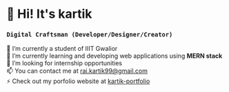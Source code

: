 # 👋 Hi! It's kartik  
 
 ### `Digital Craftsman (Developer/Designer/Creator)`   

 🔭 I’m currently a student of IIIT Gwalior <br>
 🌱 I’m currently learning and developing web applications using **MERN stack** <br>
 👯 I’m looking for internship opportunities <br>
 📫 You can contact me at rai.kartik99@gmail.com <br>
 ⚡ Check out my porfolio website at [kartik-portfolio](https://kartik-rai.onrender.com/) <br>
 
